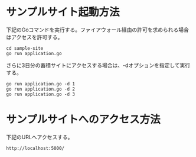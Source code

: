# サンプルサイト起動方法
下記のGoコマンドを実行する。ファイアウォール経由の許可を求められる場合はアクセスを許可する。
```
cd sample-site
go run application.go
```

さらに3日分の蓄積サイトにアクセスする場合は、-dオプションを指定して実行する。
```
go run application.go -d 1
go run application.go -d 2
go run application.go -d 3
```

# サンプルサイトへのアクセス方法
下記のURLへアクセスする。
```
http://localhost:5000/
```
